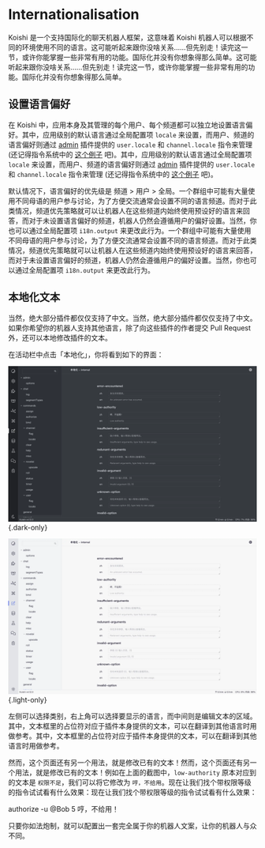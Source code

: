 # Internationalisation

Koishi 是一个支持国际化的聊天机器人框架，这意味着 Koishi 机器人可以根据不同的环境使用不同的语言。这可能听起来跟你没啥关系……但先别走！读完这一节，或许你能掌握一些非常有用的功能。国际化并没有你想象得那么简单。这可能听起来跟你没啥关系……但先别走！读完这一节，或许你能掌握一些非常有用的功能。国际化并没有你想象得那么简单。

## 设置语言偏好

在 Koishi 中，应用本身及其管理的每个用户、每个频道都可以独立地设置语言偏好。其中，应用级别的默认语言通过全局配置项 `locale` 来设置，而用户、频道的语言偏好则通过 [admin](../../plugins/common/admin.md) 插件提供的 `user.locale` 和 `channel.locale` 指令来管理 (还记得指令系统中的 [这个例子](./command.md#子指令) 吧)。其中，应用级别的默认语言通过全局配置项 `locale` 来设置，而用户、频道的语言偏好则通过 [admin](../../plugins/common/admin.md) 插件提供的 `user.locale` 和 `channel.locale` 指令来管理 (还记得指令系统中的 [这个例子](./command.md#子指令) 吧)。

默认情况下，语言偏好的优先级是 频道 > 用户 > 全局。一个群组中可能有大量使用不同母语的用户参与讨论，为了方便交流通常会设置不同的语言频道。而对于此类情况，频道优先策略就可以让机器人在这些频道内始终使用预设好的语言来回答，而对于未设置语言偏好的频道，机器人仍然会遵循用户的偏好设置。当然，你也可以通过全局配置项 `i18n.output` 来更改此行为。一个群组中可能有大量使用不同母语的用户参与讨论，为了方便交流通常会设置不同的语言频道。而对于此类情况，频道优先策略就可以让机器人在这些频道内始终使用预设好的语言来回答，而对于未设置语言偏好的频道，机器人仍然会遵循用户的偏好设置。当然，你也可以通过全局配置项 `i18n.output` 来更改此行为。

## 本地化文本

当然，绝大部分插件都仅仅支持了中文。当然，绝大部分插件都仅仅支持了中文。如果你希望你的机器人支持其他语言，除了向这些插件的作者提交 Pull Request 外，还可以本地修改插件的文本。

在活动栏中点击「本地化」，你将看到如下的界面：

![locales](/manual/console/locales.dark.webp) {.dark-only}

![locales](/manual/console/locales.light.webp) {.light-only}

左侧可以选择类别，右上角可以选择要显示的语言，而中间则是编辑文本的区域。其中，文本框里的占位符对应于插件本身提供的文本，可以在翻译到其他语言时用做参考。其中，文本框里的占位符对应于插件本身提供的文本，可以在翻译到其他语言时用做参考。

然而，这个页面还有另一个用法，就是修改已有的文本！然而，这个页面还有另一个用法，就是修改已有的文本！例如在上面的截图中，`low-authority` 原本对应到的文本是 `权限不足`，我们可以将它修改为 `哼，不给用`。现在让我们找个带权限等级的指令试试看有什么效果：现在让我们找个带权限等级的指令试试看有什么效果：

<chat-panel>
<chat-message nickname="Alice">authorize -u @Bob 5</chat-message>
<chat-message nickname="Koishi">哼，不给用！</chat-message>
</chat-panel>

只要你如法炮制，就可以配置出一套完全属于你的机器人文案，让你的机器人与众不同。
